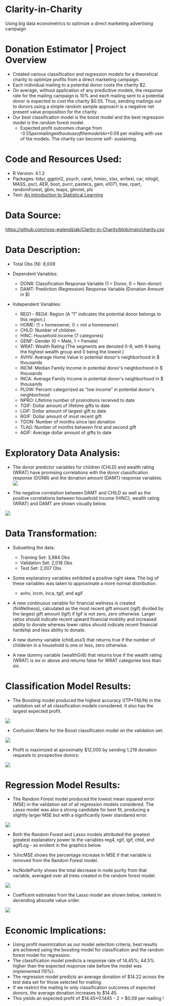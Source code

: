 # Clarity-in-Charity
Using big data econometrics to optimize a direct marketing advertising campaign

# Donation Estimator | Project Overview
* Created various classification and regression models for a theoretical charity to optimize profits from a direct marketing campaign.
* Each individual mailing to a potential donor costs the charity $2.
* On average, without application of any predicitive models, the response rate for the mailing campaign is 10% and each mailing sent to a potential donor is expected     to cost the charity $0.55. Thus, sending mailings out to donors using a simple random sample approach is a negative net present value proposition for the charity.
* Our best classification model is the boost model and the best regression model is the random forest model.  
  * Expected profit outcomes change from -$0.55 per mailing without use of the models to +$0.09 per mailing with use of the models. The charity can become self-           sustaining.

# Code and Resources Used:
* R Version: 4.1.2
* Packages: tidyr, ggplot2, psych, caret, hmisc, xlsx, writexl, car, mlogit, MASS, pscl, AER, boot, purrr, pastecs, gam, e1071, tree, rpart, randomForest, gbm, leaps, glmnet, pls
* Text: [An Introduction to Statistical Learning](https://static1.squarespace.com/static/5ff2adbe3fe4fe33db902812/t/6062a083acbfe82c7195b27d/1617076404560/ISLR%2BSeventh%2BPrinting.pdf)

# Data Source:
https://github.com/ross-walendziak/Clarity-in-Charity/blob/main/charity.csv

# Data Description:

* Total Obs (N): 8,009

* Dependent Variables:
  * DONR: Classification Response Variable (1 = Donor, 0 = Non-donor)
  * DAMT: Prediction (Regression) Response Variable (Donation Amount in $)
* Independent Variables:
  * REG1 - REG4: Region (A “1” indicates the potential donor belongs to this region.)
  * HOME: (1 = homeowner, 0 = not a homeowner)
  * CHLD: Number of children
  * HINC: Household income (7 categories)
  * GENF: Gender (0 = Male, 1 = Female)
  * WRAT: Wealth Rating (The segments are denoted 0-9, with 9 being the highest wealth group and 0 being the lowest.)
  * AVHV: Average Home Value in potential donor's neighborhood in $ thousands
  * INCM: Median Family Income in potential donor's neighborhood in $ thousands
  * INCA: Average Family Income in potential donor's neighborhood in $ thousands
  * PLOW: Percent categorized as “low income” in potential donor's neighborhood
  * NPRO: Lifetime number of promotions received to date
  * TGIF: Dollar amount of lifetime gifts to date
  * LGIF: Dollar amount of largest gift to date
  * RGIF: Dollar amount of most recent gift
  * TDON: Number of months since last donation
  * TLAG: Number of months between first and second gift
  * AGIF: Average dollar amount of gifts to date

# Exploratory Data Analysis:

* The donor predictor variables for children (CHLD) and wealth rating (WRAT) have promising correlations with the donor classification response (DONR) and the donation   amount (DAMT) response variables.
![](https://github.com/ross-walendziak/Clarity-in-Charity/blob/main/Graphics/Corr%20-%20Donor%20Predictors.png)

* The negative correlation between DAMT and CHILD as well as the positive correlations between household income (HINC), wealth rating (WRAT) and DAMT are shown           visually below.

![](https://github.com/ross-walendziak/Clarity-in-Charity/blob/main/Graphics/Damt%20vs%20Chld%20hinc%20and%20wrat.png)

# Data Transformation:

* Subsetting the data:
  * Training Set: 3,984 Obs
  * Validation Set: 2,018 Obs
  * Test Set: 2,007 Obs

* Some explanatory variables exhibited a positive right skew.  The log of these variables was taken to approximate a more normal distribution.
  * avhv, incm, inca, tgif, and agif

* A new continuous variable for financial wellness is created (finWellness), calculated as the most recent gift amount (rgif) divided by the largest gift amount (lgif)   if lgif is not zero, zero otherwise.  Larger ratios should indicate recent upward financial mobility and increased ability to donate whereas lower ratios should       indicate recent financial hardship and less ability to donate.
* A new dummy variable (chldLess1) that returns true if the number of childeren in a household is one or less, zero otherwise.
* A new dummy variable (wealthGr6) that returns true if the wealth rating (WRAT) is six or above and returns false for WRAT categories less than six.

# Classification Model Results:

* The Boosting model produced the highest accuracy ((TP+TN)/N) in the validation set of all classification models considered.  It also has the largest expected profit. 

![](https://github.com/ross-walendziak/Clarity-in-Charity/blob/main/Graphics/Classification%20Model%20Results.png)

* Confusion Matrix for the Boost classificaton model on the validation set:

![](https://github.com/ross-walendziak/Clarity-in-Charity/blob/main/Graphics/Classification%20Confusion%20Matrix.png)

* Profit is maximized at aproximatly $12,000 by sending 1,218 donation requests to prospective donors:

![](https://github.com/ross-walendziak/Clarity-in-Charity/blob/main/Graphics/Boosting%20Profit.png)

# Regression Model Results:

* The Random Forest model produced the lowest mean squared error (MSE) in the validation set of all regression models considered.  The Lasso model was also a strong candidate for best fit, producing a slightly larger MSE but with a significantly lower standared error.

![](https://github.com/ross-walendziak/Clarity-in-Charity/blob/main/Graphics/Regression%20Model%20Results.png)

* Both the Random Forest and Lasso models attributed the greatest greatest explanatory power to the variables reg4, rgif, lgif, chld, and agifLog - as evident in the graphics below. 

* %IncMSE shows the percentage increase in MSE if that variable is removed from the Random Forest model.
* IncNodePurity shows the total decrease in node purity from that variable, averaged over all trees created in the random forest model.

![](https://github.com/ross-walendziak/Clarity-in-Charity/blob/main/Graphics/Random%20Forest%20Variable%20Importance.png)

* Coefficent estimates from the Lasso model are shown below, ranked in decending absoulte value order.

![](https://github.com/ross-walendziak/Clarity-in-Charity/blob/main/Graphics/Lasso%20Regression%20Coefficient%20Estimates.png)

# Economic Implications:

* Using profit maximization as our model selection criteria, best results are achieved using the boosting model for classification and the random forest model for regression.
* The classification model predicts a response rate of 14.45%; 44.5% higher than the expected response rate before the model was implemented (10%).
* The regression model predicts an average donation of $14.22 across the test data set for those selected for mailing.
* If we restrict the mailing to only classification outcomes of expected donors, the average donation increases to $14.45. 
 * This yields an expected profit of $14.45*0.1445 - 2 = $0.09 per mailing !
